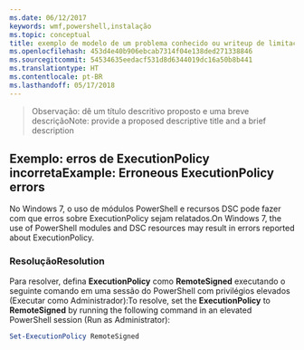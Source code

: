 ```yaml
---
ms.date: 06/12/2017
keywords: wmf,powershell,instalação
ms.topic: conceptual
title: exemplo de modelo de um problema conhecido ou writeup de limitação
ms.openlocfilehash: 453d4e40b906ebcab7314f04e138ded271338846
ms.sourcegitcommit: 54534635eedacf531d8d6344019dc16a50b8b441
ms.translationtype: HT
ms.contentlocale: pt-BR
ms.lasthandoff: 05/17/2018
---
```

><span data-ttu-id="0bd13-103">Observação: dê um título descritivo proposto e uma breve descrição</span><span class="sxs-lookup"><span data-stu-id="0bd13-103">Note: provide a proposed descriptive title and a brief description</span></span>

## <a name="example-erroneous-executionpolicy-errors"></a><span data-ttu-id="0bd13-104">Exemplo: erros de ExecutionPolicy incorreta</span><span class="sxs-lookup"><span data-stu-id="0bd13-104">Example: Erroneous ExecutionPolicy errors</span></span> ##
<span data-ttu-id="0bd13-105">No Windows 7, o uso de módulos PowerShell e recursos DSC pode fazer com que erros sobre ExecutionPolicy sejam relatados.</span><span class="sxs-lookup"><span data-stu-id="0bd13-105">On Windows 7, the use of PowerShell modules and DSC resources may result in errors reported about ExecutionPolicy.</span></span>

### <a name="resolution"></a><span data-ttu-id="0bd13-106">Resolução</span><span class="sxs-lookup"><span data-stu-id="0bd13-106">Resolution</span></span>

<span data-ttu-id="0bd13-107">Para resolver, defina **ExecutionPolicy** como **RemoteSigned** executando o seguinte comando em uma sessão do PowerShell com privilégios elevados (Executar como Administrador):</span><span class="sxs-lookup"><span data-stu-id="0bd13-107">To resolve, set the **ExecutionPolicy** to **RemoteSigned** by running the following command in an elevated PowerShell session (Run as Administrator):</span></span>

```powershell
Set-ExecutionPolicy RemoteSigned
```

